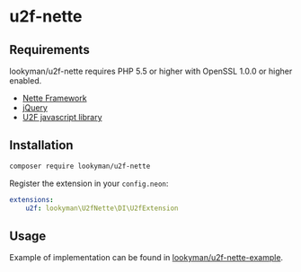 # u2f-nette


Requirements
------

lookyman/u2f-nette requires PHP 5.5 or higher with OpenSSL 1.0.0 or higher enabled.

- [Nette Framework](https://github.com/nette/nette)
- [jQuery](https://jquery.com/)
- [U2F javascript library](https://demo.yubico.com/js/u2f-api.js)


Installation
------

```sh
composer require lookyman/u2f-nette
```

Register the extension in your `config.neon`:

```yml
extensions:
	u2f: lookyman\U2fNette\DI\U2fExtension
```


Usage
------

Example of implementation can be found in [lookyman/u2f-nette-example](https://github.com/lookyman/u2f-nette-example).
